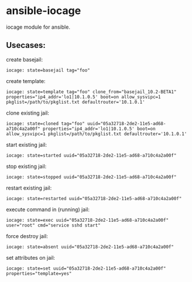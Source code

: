 ansible-iocage
==============

iocage module for ansible.

Usecases:
---------

create basejail:
```
iocage: state=basejail tag="foo"
```
create template:
```
iocage: state=template tag="foo" clone_from="basejail_10.2-BETA1" properties="ip4_addr='lo1|10.1.0.5' boot=on allow_sysvipc=1 pkglist=/path/to/pkglist.txt defaultrouter='10.1.0.1'
```
clone existing jail:
```
iocage: state=cloned tag="foo" uuid="05a32718-2de2-11e5-ad68-a710c4a2a00f" properties="ip4_addr='lo1|10.1.0.5' boot=on allow_sysvipc=1 pkglist=/path/to/pkglist.txt defaultrouter='10.1.0.1'
```
start existing jail:
```
iocage: state=started uuid="05a32718-2de2-11e5-ad68-a710c4a2a00f" 
```
stop existing jail:
```
iocage: state=stopped uuid="05a32718-2de2-11e5-ad68-a710c4a2a00f" 
```
restart existing jail:
```
iocage: state=restarted uuid="05a32718-2de2-11e5-ad68-a710c4a2a00f" 
```
execute command in (running) jail:
```
iocage: state=exec uuid="05a32718-2de2-11e5-ad68-a710c4a2a00f" user="root" cmd="service sshd start"
```
force destroy jail:
```
iocage: state=absent uuid="05a32718-2de2-11e5-ad68-a710c4a2a00f"
```
set attributes on jail:
```
iocage: state=set uuid="05a32718-2de2-11e5-ad68-a710c4a2a00f" properties="template=yes"
```
